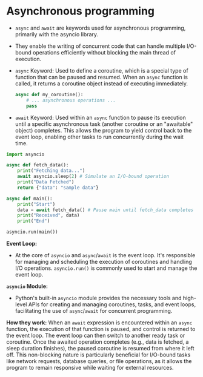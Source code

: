 # Asynchronous programming

- `async` and `await` are keywords used for asynchronous programming, primarily with the asyncio library. 
- They enable the writing of concurrent code that can handle multiple I/O-bound operations efficiently without blocking the main thread of execution.

- `async` Keyword: Used to define a coroutine, which is a special type of function that can be paused and resumed. When an `async` function is called, it returns a coroutine object instead of executing immediately. 

    ```Python
    async def my_coroutine():
        # ... asynchronous operations ...
        pass
    ```

- `await` Keyword: Used within an `async` function to pause its execution until a specific asynchronous task (another coroutine or an "awaitable" object) completes. This allows the program to yield control back to the event loop, enabling other tasks to run concurrently during the wait time.

```Python
import asyncio

async def fetch_data():
    print("Fetching data...")
    await asyncio.sleep(2) # Simulate an I/O-bound operation
    print("Data Fetched")
    return {"data": "sample data"}

async def main():
    print("Start")
    data = await fetch_data() # Pause main until fetch_data completes
    print("Received", data)
    print("End")

asyncio.run(main())
```

**Event Loop:**
- At the core of `asyncio` and `async`/`await` is the event loop. It's responsible for managing and scheduling the execution of coroutines and handling I/O operations. `asyncio.run()` is commonly used to start and manage the event loop.

**`asyncio` Module:**
- Python's built-in `asyncio` module provides the necessary tools and high-level APIs for creating and managing coroutines, tasks, and event loops, facilitating the use of `async`/`await` for concurrent programming.

**How they work:**
When an `await` expression is encountered within an `async` function, the execution of that function is paused, and control is returned to the event loop. The event loop can then switch to another ready task or coroutine. Once the awaited operation completes (e.g., data is fetched, a sleep duration finishes), the paused coroutine is resumed from where it left off. This non-blocking nature is particularly beneficial for I/O-bound tasks like network requests, database queries, or file operations, as it allows the program to remain responsive while waiting for external resources.
